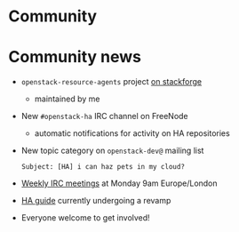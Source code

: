 <!-- .slide: data-state="section-break" id="community" -->
# Community


<!-- .slide: data-state="normal" id="community-news" -->
# Community news

*   `openstack-resource-agents` project [on stackforge](https://github.com/openstack/openstack-resource-agents/)
    *   maintained by me
*   New `#openstack-ha` IRC channel on FreeNode
    *   automatic notifications for activity on HA repositories
*   New topic category on `openstack-dev@` mailing list

        Subject: [HA] i can haz pets in my cloud?

*   [Weekly IRC meetings](https://wiki.openstack.org/wiki/Meetings/HATeamMeeting)
    at Monday 9am Europe/London
*   [HA guide](http://docs.openstack.org/ha-guide/) currently undergoing a revamp
*   Everyone welcome to get involved!
